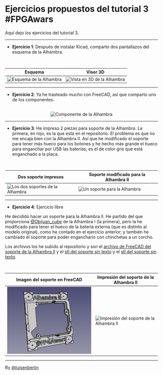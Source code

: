 # Ejercicios propuestos del tutorial 3 #FPGAwars

Aquí dejo los ejercicios del tutorial 3.

---

* **Ejercicio 1**: Después de instalar Kicad, comparto dos pantallazos del esquema de la Alhambra.

<br>

| Esquema | Visor 3D|
|--|--|
|<img src="./Tutorial03_Ej1_kicad-esquema.png" alt="Esquema de la Alhambra" width="400"/> | <img src="./Tutorial03_Ej1_kicad-visor3D.png" alt="Vista en 3D de la Alhambra" width="400"/> |

---

* **Ejercicio 2**: Ya he trasteado mucho con FreeCAD, así que comparto uno de los componentes.

<br>

<center>
<img src="./Tutorial03_Ej2_freecad-componente.png" alt="Componente de la Alhambra" width="400"/>
</center>

---

* **Ejercicio 3**: He impreso 2 piezas para soporte de la Alhambra. La primera, en rojo, es la que está en el repositorio. El problema es que no me encaja bien con la Alhambra II. Así que he modificado el soporte para tener más hueco para los botones y he hecho más grande el hueco para enganchar por USB las baterías; es el de color gris que está enganchado a la placa.

<br>

| Dos soporte impresos | Soporte modificado para la Alhambra II|
|--|--|
|<img src="./Tutorial03_Ej3_impresion3DSoporteAlhambra.jpg" alt="Los dos soportes de la Alhambra" width="400"/> | <img src="./Tutorial03_Ej3_impresion3DSoporteAlhambra-.jpg" alt="Un soporte para la Alhambra" width="400"/> |

---

* **Ejercicio 4**: Ejercicio libre

He decidido hacer un soporte para la Alhambra II. He partido del que proporciona [@Obijuan_cube](http://twitter.com/Obijuan_cube) de la Alhambra I (la primera), pero la he modificado para tener el hueco de la batería externa (que es distinto al modelo original), como he contado en el ejercicio anterior, y también he cambiado el soporte para poder engancharlo con chinchetas a un corcho.

Los archivos los he subido al repositorio y son el [archivo de FreeCAD del soporte de la Alhambra II](./Soporte_Alhambra-II.fcstd) y el [stl del soporte sin texto](./Soporte-Alhambra-II_sin-texto.stl) y el [stl del soporte sin texto](./Soporte-Alhambra-II_con-texto.stl).

<br>

| Imagen del soporte en FreeCAD | Impresión del soporte de la Alhambra II|
|--|--|
|<img src="./Tutorial03_Ej4_SoporteAlhambraII.png" alt="Vista del soporte en FreeCAD" width="400"/> | <img src="./Tutorial03_Ej4_SoporteAlhambraII.jpg" alt="Impresión del soporte de la Alhambra II" width="400"/> |

---

By [@luisenberlin](http://twitter.com/luisenberlin)

